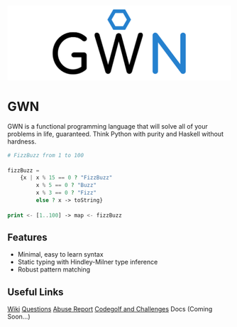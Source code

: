 ![GWN Logo](/media/GWN.png)
# GWN
GWN is a functional programming language that will solve all of your problems in life, guaranteed.
Think Python with purity and Haskell without hardness.

```php
# FizzBuzz from 1 to 100

fizzBuzz =
    {x | x % 15 == 0 ? "FizzBuzz"
         x % 5 == 0 ? "Buzz"
         x % 3 == 0 ? "Fizz"
         else ? x -> toString}
    
print <- [1..100] -> map <- fizzBuzz
```

## Features
- Minimal, easy to learn syntax
- Static typing with Hindley-Milner type inference
- Robust pattern matching

## Useful Links
[Wiki](https://github.com/gwn-lang/gwn/wiki)
[Questions](https://github.com/gwn-lang/gwn/issues/5)
[Abuse Report](https://github.com/gwn-lang/gwn/issues/4)
[Codegolf and Challenges](https://github.com/gwn-lang/gwn/issues/8)
Docs (Coming Soon...)
